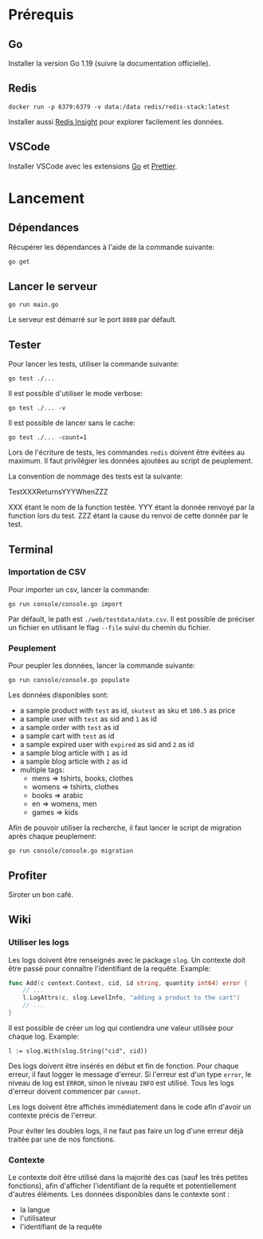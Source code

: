 # Prérequis

## Go

Installer la version Go 1.19 (suivre la documentation officielle).

## Redis

```
docker run -p 6379:6379 -v data:/data redis/redis-stack:latest
```

Installer aussi [Redis Insight](https://redis.com/redis-enterprise/redis-insight) pour explorer facilement les données.

## VSCode

Installer VSCode avec les extensions [Go](https://marketplace.visualstudio.com/items?itemName=golang.Go) et [Prettier](https://marketplace.visualstudio.com/items?itemName=esbenp.prettier-vscode).

# Lancement

## Dépendances

Récupérer les dépendances à l'aide de la commande suivante:

```sh
go get
```

## Lancer le serveur

```
go run main.go
```

Le serveur est démarré sur le port `8080` par défault.

## Tester

Pour lancer les tests, utiliser la commande suivante:

```
go test ./...
```

Il est possible d'utiliser le mode verbose:

```
go test ./... -v
```

Il est possible de lancer sans le cache:

```
go test ./... -count=1
```

Lors de l'écriture de tests, les commandes `redis` doivent être évitées au maximum. Il faut privilégier les données ajoutées au script de peuplement.

La convention de nommage des tests est la suivante:

TestXXXReturnsYYYWhenZZZ

XXX étant le nom de la function testée.
YYY étant la donnée renvoyé par la function lors du test.
ZZZ étant la cause du renvoi de cette donnée par le test.

## Terminal

### Importation de CSV

Pour importer un csv, lancer la commande:

```
go run console/console.go import
```

Par défault, le path est `./web/testdata/data.csv`. Il est possible de préciser un fichier en utilisant le flag `--file` suivi du chemin du fichier.

### Peuplement

Pour peupler les données, lancer la commande suivante:

```
go run console/console.go populate
```

Les données disponibles sont:

- a sample product with `test` as id, `skutest` as sku et `100.5` as price
- a sample user with `test` as sid and `1` as id
- a sample order with `test` as id
- a sample cart with `test` as id
- a sample expired user with `expired` as sid and `2` as id
- a sample blog article with `1` as id
- a sample blog article with `2` as id
- multiple tags:
  - mens => tshirts, books, clothes
  - womens => tshirts, clothes
  - books => arabic
  - en => womens, men
  - games => kids

Afin de pouvoir utiliser la recherche, il faut lancer le script de migration après chaque peuplement:

```
go run console/console.go migration
```

## Profiter

Siroter un bon café.

## Wiki

### Utiliser les logs

Les logs doivent être renseignés avec le package `slog`. Un contexte doit être passé pour connaître l'identifiant de la requête. Example:

```go
func Add(c context.Context, cid, id string, quantity int64) error {
    // ...
    l.LogAttrs(c, slog.LevelInfo, "adding a product to the cart")
    // ...
}
```

Il est possible de créer un log qui contiendra une valeur utilisée pour chaque log. Example:

```
l := slog.With(slog.String("cid", cid))
```

Des logs doivent être insérés en début et fin de fonction. Pour chaque erreur, il faut logger le message d'erreur. Si l'erreur est d'un type `error`, le niveau de log est `ERROR`, sinon le niveau `INFO` est utilisé. Tous les logs d'erreur doivent commencer par `cannot`.

Les logs doivent être affichés immédiatement dans le code afin d'avoir un contexte précis de l'erreur.

Pour éviter les doubles logs, il ne faut pas faire un log d'une erreur déjà traitée par une de nos fonctions.

### Contexte

Le contexte doit être utilisé dans la majorité des cas (sauf les très petites fonctions), afin d'afficher l'identifiant de la requête et potentiellement d'autres éléments. Les données disponibles dans le contexte sont :

- la langue
- l'utilisateur
- l'identifiant de la requête
